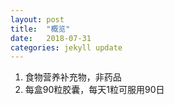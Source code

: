 ```yaml
---
layout: post
title:  "概览"
date:   2018-07-31
categories: jekyll update
---
```

  1. 食物营养补充物，非药品
  2. 每盒90粒胶囊，每天1粒可服用90日
